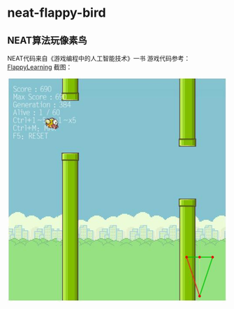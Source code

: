 # neat-flappy-bird

## NEAT算法玩像素鸟

NEAT代码来自《游戏编程中的人工智能技术》一书
游戏代码参考：[FlappyLearning](https://github.com/xviniette/FlappyLearning)
截图：

![截图](https://github.com/planet0104/neat-flappy-bird/blob/master/images/capture.jpg)  